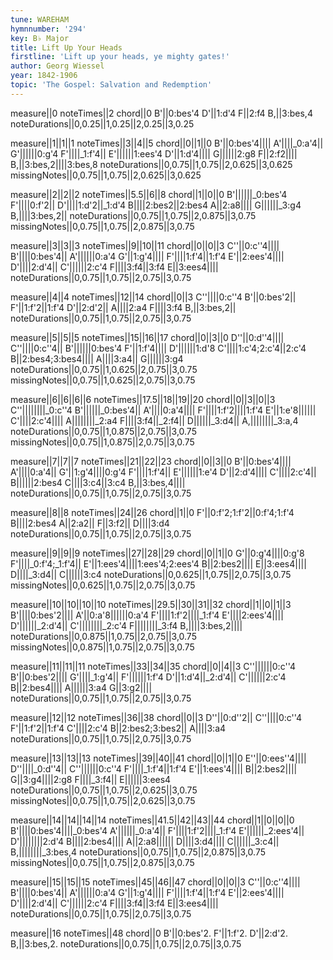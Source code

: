 ```yaml
---
tune: WAREHAM
hymnnumber: '294'
key: B♭ Major
title: Lift Up Your Heads
firstline: 'Lift up your heads, ye mighty gates!'
author: Georg Wiessel
year: 1842-1906
topic: 'The Gospel: Salvation and Redemption'
---
```

measure||0
noteTimes||2
chord||0
B'||0:bes'4
D'||1:d'4
F||2:f4
B,||3:bes,4
noteDurations||0,0.25||1,0.25||2,0.25||3,0.25

measure||1||1||1
noteTimes||3||4||5
chord||0||1||0
B'||0:bes'4||||
A'||||_0:a'4||
G'||||||0:g'4
F'||||_1:f'4||
E'||||||1:ees'4
D'||1:d'4||||
G||||||2:g8
F||2:f2||||
B,||3:bes,2||||3:bes,8
noteDurations||0,0.75||1,0.75||2,0.625||3,0.625
missingNotes||0,0.75||1,0.75||2,0.625||3,0.625

measure||2||2||2
noteTimes||5.5||6||8
chord||1||0||0
B'||||||_0:bes'4
F'||||0:f'2||
D'||||1:d'2||_1:d'4
B||||2:bes2||2:bes4
A||2:a8||||
G||||||_3:g4
B,||||3:bes,2||
noteDurations||0,0.75||1,0.75||2,0.875||3,0.75
missingNotes||0,0.75||1,0.75||2,0.875||3,0.75

measure||3||3||3
noteTimes||9||10||11
chord||0||0||3
C''||0:c''4||||
B'||||0:bes'4||
A'||||||0:a'4
G'||1:g'4||||
F'||||1:f'4||1:f'4
E'||2:ees'4||||
D'||||2:d'4||
C'||||||2:c'4
F||||3:f4||3:f4
E||3:ees4||||
noteDurations||0,0.75||1,0.75||2,0.75||3,0.75

measure||4||4
noteTimes||12||14
chord||0||3
C''||||0:c''4
B'||0:bes'2||
F'||1:f'2||1:f'4
D'||2:d'2||
A||||2:a4
F||||3:f4
B,||3:bes,2||
noteDurations||0,0.75||1,0.75||2,0.75||3,0.75

measure||5||5||5
noteTimes||15||16||17
chord||0||3||0
D''||0:d''4||||
C''||||0:c''4||
B'||||||0:bes'4
F'||1:f'4||||
D'||||||1:d'8
C'||||1:c'4;2:c'4||2:c'4
B||2:bes4;3:bes4||||
A||||3:a4||
G||||||3:g4
noteDurations||0,0.75||1,0.625||2,0.75||3,0.75
missingNotes||0,0.75||1,0.625||2,0.75||3,0.75

measure||6||6||6||6
noteTimes||17.5||18||19||20
chord||0||3||0||3
C''||||||||_0:c''4
B'||||||_0:bes'4||
A'||||0:a'4||||
F'||||1:f'2||||1:f'4
E'||1:e'8||||||
C'||||2:c'4||||
A||||||||_2:a4
F||||3:f4||_2:f4||
D||||||_3:d4||
A,||||||||_3:a,4
noteDurations||0,0.75||1,0.875||2,0.75||3,0.75
missingNotes||0,0.75||1,0.875||2,0.75||3,0.75

measure||7||7||7
noteTimes||21||22||23
chord||0||3||0
B'||0:bes'4||||
A'||||0:a'4||
G'||1:g'4||||0:g'4
F'||||1:f'4||
E'||||||1:e'4
D'||2:d'4||||
C'||||2:c'4||
B||||||2:bes4
C||||3:c4||3:c4
B,||3:bes,4||||
noteDurations||0,0.75||1,0.75||2,0.75||3,0.75

measure||8||8
noteTimes||24||26
chord||1||0
F'||0:f'2;1:f'2||0:f'4;1:f'4
B||||2:bes4
A||2:a2||
F||3:f2||
D||||3:d4
noteDurations||0,0.75||1,0.75||2,0.75||3,0.75

measure||9||9||9
noteTimes||27||28||29
chord||0||1||0
G'||0:g'4||||0:g'8
F'||||_0:f'4;_1:f'4||
E'||1:ees'4||||1:ees'4;2:ees'4
B||2:bes2||||
E||3:ees4||||
D||||_3:d4||
C||||||3:c4
noteDurations||0,0.625||1,0.75||2,0.75||3,0.75
missingNotes||0,0.625||1,0.75||2,0.75||3,0.75

measure||10||10||10||10
noteTimes||29.5||30||31||32
chord||1||0||1||3
B'||||0:bes'2||||
A'||0:a'8||||||0:a'4
F'||||1:f'2||||_1:f'4
E'||||2:ees'4||||
D'||||||_2:d'4||
C'||||||||_2:c'4
F||||||||_3:f4
B,||||3:bes,2||||
noteDurations||0,0.875||1,0.75||2,0.75||3,0.75
missingNotes||0,0.875||1,0.75||2,0.75||3,0.75

measure||11||11||11
noteTimes||33||34||35
chord||0||4||3
C''||||||0:c''4
B'||0:bes'2||||
G'||||_1:g'4||
F'||||||1:f'4
D'||1:d'4||_2:d'4||
C'||||||2:c'4
B||2:bes4||||
A||||||3:a4
G||3:g2||||
noteDurations||0,0.75||1,0.75||2,0.75||3,0.75

measure||12||12
noteTimes||36||38
chord||0||3
D''||0:d''2||
C''||||0:c''4
F'||1:f'2||1:f'4
C'||||2:c'4
B||2:bes2;3:bes2||
A||||3:a4
noteDurations||0,0.75||1,0.75||2,0.75||3,0.75

measure||13||13||13
noteTimes||39||40||41
chord||0||1||0
E''||0:ees''4||||
D''||||_0:d''4||
C''||||||0:c''4
F'||||_1:f'4||1:f'4
E'||1:ees'4||||
B||2:bes2||||
G||3:g4||||2:g8
F||||_3:f4||
E||||||3:ees4
noteDurations||0,0.75||1,0.75||2,0.625||3,0.75
missingNotes||0,0.75||1,0.75||2,0.625||3,0.75

measure||14||14||14||14
noteTimes||41.5||42||43||44
chord||1||0||0||0
B'||||0:bes'4||||_0:bes'4
A'||||||_0:a'4||
F'||||1:f'2||||_1:f'4
E'||||||_2:ees'4||
D'||||||||2:d'4
B||||2:bes4||||
A||2:a8||||||
D||||3:d4||||
C||||||_3:c4||
B,||||||||_3:bes,4
noteDurations||0,0.75||1,0.75||2,0.875||3,0.75
missingNotes||0,0.75||1,0.75||2,0.875||3,0.75

measure||15||15||15
noteTimes||45||46||47
chord||0||0||3
C''||0:c''4||||
B'||||0:bes'4||
A'||||||0:a'4
G'||1:g'4||||
F'||||1:f'4||1:f'4
E'||2:ees'4||||
D'||||2:d'4||
C'||||||2:c'4
F||||3:f4||3:f4
E||3:ees4||||
noteDurations||0,0.75||1,0.75||2,0.75||3,0.75

measure||16
noteTimes||48
chord||0
B'||0:bes'2.
F'||1:f'2.
D'||2:d'2.
B,||3:bes,2.
noteDurations||0,0.75||1,0.75||2,0.75||3,0.75

